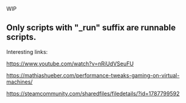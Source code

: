 WIP

## Only scripts with "_run" suffix are runnable scripts.

Interesting links:

https://www.youtube.com/watch?v=nRiUdVSeuFU

https://mathiashueber.com/performance-tweaks-gaming-on-virtual-machines/

https://steamcommunity.com/sharedfiles/filedetails/?id=1787799592
